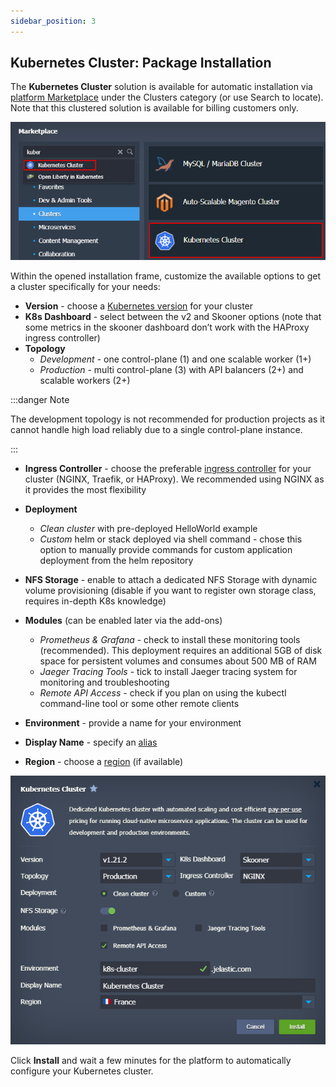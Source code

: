 ```yaml
---
sidebar_position: 3
---
```


## Kubernetes Cluster: Package Installation

The **Kubernetes Cluster** solution is available for automatic installation via [platform Marketplace](/docs/Deployment%20Tools/Cloud%20Scripting%20&%20JPS/Marketplace) under the Clusters category (or use Search to locate). Note that this clustered solution is available for billing customers only.

<div style={{
    display:'flex',
    justifyContent: 'center',
    margin: '0 0 1rem 0'
}}>

![Locale Dropdown](./img/ClusterInstallation/01-marketplace-kubernetes-cluster.png)

</div>

Within the opened installation frame, customize the available options to get a cluster specifically for your needs:

- **Version** - choose a [Kubernetes version](https://cloudmydc.com/) for your cluster
- **K8s Dashboard** - select between the v2 and Skooner options (note that some metrics in the skooner dashboard don’t work with the HAProxy ingress controller)
- **Topology**
  - _Development_ - one control-plane (1) and one scalable worker (1+)
  - _Production_ - multi control-plane (3) with API balancers (2+) and scalable workers (2+)

:::danger Note

The development topology is not recommended for production projects as it cannot handle high load reliably due to a single control-plane instance.

:::

- **Ingress Controller** - choose the preferable [ingress controller](https://cloudmydc.com/) for your cluster (NGINX, Traefik, or HAProxy). We recommended using NGINX as it provides the most flexibility
- **Deployment**

  - _Clean cluster_ with pre-deployed HelloWorld example
  - _Custom_ helm or stack deployed via shell command - chose this option to manually provide commands for custom application deployment from the helm repository

- **NFS Storage** - enable to attach a dedicated NFS Storage with dynamic volume provisioning (disable if you want to register own storage class, requires in-depth K8s knowledge)
- **Modules** (can be enabled later via the add-ons)
  - _Prometheus & Grafana_ - check to install these monitoring tools (recommended). This deployment requires an additional 5GB of disk space for persistent volumes and consumes about 500 MB of RAM
  - _Jaeger Tracing Tools_ - tick to install Jaeger tracing system for monitoring and troubleshooting
  - _Remote API Access_ - check if you plan on using the kubectl command-line tool or some other remote clients
- **Environment** - provide a name for your environment
- **Display Name** - specify an [alias](/docs/EnvironmentManagement/Environment%20Aliases)
- **Region** - choose a [region](/docs/EnvironmentManagement/Environment%20Regions/Choosing%20a%20Region) (if available)

<div style={{
    display:'flex',
    justifyContent: 'center',
    margin: '0 0 1rem 0'
}}>

![Locale Dropdown](./img/ClusterInstallation/02-kubernetes-cluster-installation-frame.png)

</div>

Click **Install** and wait a few minutes for the platform to automatically configure your Kubernetes cluster.
